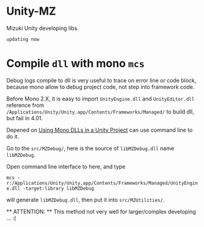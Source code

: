 Unity-MZ
===========

Mizuki Unity developing libs.

`updating now`

# Compile `dll` with mono `mcs`

Debug logs compile to dll is very useful to trace on error line or code block, because mono allow to debug project code, not step into framework code.

Before Mono 2.X, it is easy to import `UnityEngine.dll` and `UnityEditor.dll` reference from `/Applications/Unity/Unity.app/Contents/Frameworks/Managed/` to build dll, but fail in 4.01.

Depened on [Using Mono DLLs in a Unity Project](http://docs.unity3d.com/Documentation/Manual/UsingDLL.html) can use command line to do it.

Go to the `src/MZDebug/`, here is the source of `libMZDebug.dll` name `libMZDebug`.

Open command line interface to here, and type  

`mcs -r:/Applications/Unity/Unity.app/Contents/Frameworks/Managed/UnityEngine.dll -target:library libMZDebug`

will generate `libMZDebug.dll`, then put it into `src/MZUtilities/`.

** ATTENTION: ** This method not very well for larger/complex developing ... :(